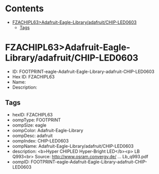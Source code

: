 



Contents
========

* [FZACHIPL63>Adafruit-Eagle-Library/adafruit/CHIP-LED0603](#fzachipl63adafruit-eagle-libraryadafruitchip-led0603)
	* [Tags](#tags)

# FZACHIPL63>Adafruit-Eagle-Library/adafruit/CHIP-LED0603

- ID: FOOTPRINT-eagle-Adafruit-Eagle-Library-adafruit-CHIP-LED0603
- Hex ID: FZACHIPL63
- Name: 
- Description: 

## Tags

- hexID: FZACHIPL63
- oompType: FOOTPRINT
- oompSize: eagle
- oompColor: Adafruit-Eagle-Library
- oompDesc: adafruit
- oompIndex: CHIP-LED0603
- oompName: Adafruit-Eagle-Library/adafruit/CHIP-LED0603
- description: &lt;b&gt;Hyper CHIPLED Hyper-Bright LED&lt;/b&gt;&lt;p&gt;
LB Q993&lt;br&gt;
Source: http://www.osram.convergy.de/ ... Lb_q993.pdf
- oompID: FOOTPRINT-eagle-Adafruit-Eagle-Library-adafruit-CHIP-LED0603
